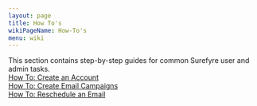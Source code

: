 ```yaml
---
layout: page
title: How To's
wikiPageName: How-To's
menu: wiki
---
```


This section contains step-by-step guides for common Surefyre user and admin tasks.  
[How To: Create an Account](https://github.com/surefyresystems/Surefyre-Systems/wiki/How-To:-Create-an-Account)  
[How To: Create Email Campaigns](https://github.com/surefyresystems/Surefyre-Systems/wiki/How-To:-Create-an-Email-Campaign)  
[How To: Reschedule an Email](https://github.com/surefyresystems/Surefyre-Systems/wiki/How-To:-Reschedule-an-Email)

